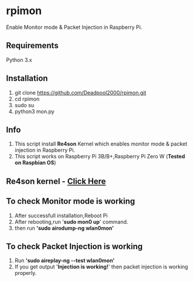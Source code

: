 # rpimon
Enable Monitor mode &amp; Packet Injection in Raspberry Pi.

## Requirements
Python 3.x

## Installation
1) git clone https://github.com/Deadpool2000/rpimon.git
2) cd rpimon
3) sudo su
4) python3 mon.py

## Info
1) This script install **Re4son** Kernel which enables monitor mode & packet injection in Raspberry Pi.
2) This script works on Raspberry Pi 3B/B+,Raspberry Pi Zero W (**Tested on Raspbian OS**)

## Re4son kernel - [Click Here](https://re4son-kernel.com/re4son-pi-kernel/)

## To check Monitor mode is working
1) After successfull installation,Reboot Pi
2) After rebooting,run '**sudo mon0 up**' command.
3) then run **'sudo airodump-ng wlan0mon'**

## To check Packet Injection is working
1) Run **'sudo aireplay-ng --test wlan0mon'**
2) If you get output '**Injection is working!**' then packet injection is working properly.
